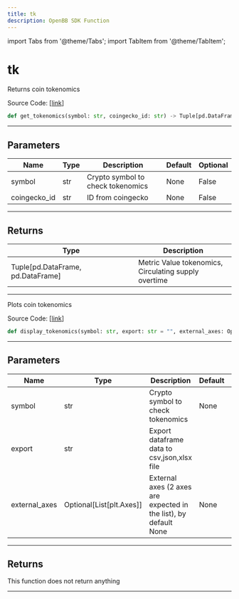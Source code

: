 ```yaml
---
title: tk
description: OpenBB SDK Function
---
```


import Tabs from '@theme/Tabs';
import TabItem from '@theme/TabItem';

# tk

<Tabs>
<TabItem value="model" label="Model" default>

Returns coin tokenomics

Source Code: [[link](https://github.com/OpenBB-finance/OpenBBTerminal/tree/main/openbb_terminal/cryptocurrency/due_diligence/messari_model.py#L283)]

```python
def get_tokenomics(symbol: str, coingecko_id: str) -> Tuple[pd.DataFrame, pd.DataFrame]
```

---

## Parameters

| Name | Type | Description | Default | Optional |
| ---- | ---- | ----------- | ------- | -------- |
| symbol | str | Crypto symbol to check tokenomics | None | False |
| coingecko_id | str | ID from coingecko | None | False |


---

## Returns

| Type | Description |
| ---- | ----------- |
| Tuple[pd.DataFrame, pd.DataFrame] | Metric Value tokenomics,<br/>Circulating supply overtime |
---



</TabItem>
<TabItem value="view" label="View">

Plots coin tokenomics

Source Code: [[link](https://github.com/OpenBB-finance/OpenBBTerminal/tree/main/openbb_terminal/cryptocurrency/due_diligence/messari_view.py#L386)]

```python
def display_tokenomics(symbol: str, export: str = "", external_axes: Optional[List[matplotlib.axes._axes.Axes]] = None) -> None
```

---

## Parameters

| Name | Type | Description | Default | Optional |
| ---- | ---- | ----------- | ------- | -------- |
| symbol | str | Crypto symbol to check tokenomics | None | False |
| export | str | Export dataframe data to csv,json,xlsx file |  | True |
| external_axes | Optional[List[plt.Axes]] | External axes (2 axes are expected in the list), by default None | None | True |


---

## Returns

This function does not return anything

---



</TabItem>
</Tabs>